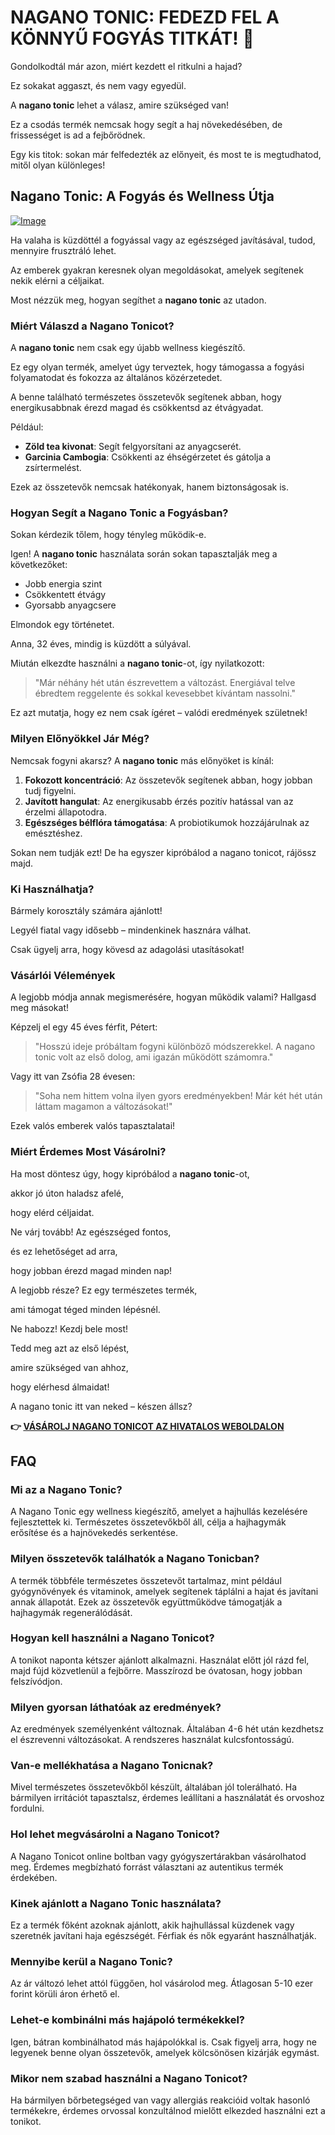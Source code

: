 # NAGANO TONIC: FEDEZD FEL A KÖNNYŰ FOGYÁS TITKÁT! 🌟

Gondolkodtál már azon, miért kezdett el ritkulni a hajad? 

Ez sokakat aggaszt, és nem vagy egyedül. 

A **nagano tonic** lehet a válasz, amire szükséged van! 

Ez a csodás termék nemcsak hogy segít a haj növekedésében, de frissességet is ad a fejbőrödnek. 

Egy kis titok: sokan már felfedezték az előnyeit, és most te is megtudhatod, mitől olyan különleges!

## Nagano Tonic: A Fogyás és Wellness Útja

[![Image](https://leanbodytonic.com/affiliates/images/bximg-2.jpg?v1)](https://gchaffi.com/VEAgr9VW)

Ha valaha is küzdöttél a fogyással vagy az egészséged javításával, tudod, mennyire frusztráló lehet. 

Az emberek gyakran keresnek olyan megoldásokat, amelyek segítenek nekik elérni a céljaikat.

Most nézzük meg, hogyan segíthet a **nagano tonic** az utadon.

### Miért Válaszd a Nagano Tonicot?

A **nagano tonic** nem csak egy újabb wellness kiegészítő. 

Ez egy olyan termék, amelyet úgy terveztek, hogy támogassa a fogyási folyamatodat és fokozza az általános közérzetedet. 

A benne található természetes összetevők segítenek abban, hogy energikusabbnak érezd magad és csökkentsd az étvágyadat.

Például:

- **Zöld tea kivonat**: Segít felgyorsítani az anyagcserét.
- **Garcinia Cambogia**: Csökkenti az éhségérzetet és gátolja a zsírtermelést.

Ezek az összetevők nemcsak hatékonyak, hanem biztonságosak is.

### Hogyan Segít a Nagano Tonic a Fogyásban?

Sokan kérdezik tőlem, hogy tényleg működik-e. 

Igen! A **nagano tonic** használata során sokan tapasztalják meg a következőket:

- Jobb energia szint
- Csökkentett étvágy
- Gyorsabb anyagcsere

Elmondok egy történetet. 

Anna, 32 éves, mindig is küzdött a súlyával. 

Miután elkezdte használni a **nagano tonic**-ot, így nyilatkozott:

> "Már néhány hét után észrevettem a változást. 
> Energiával telve ébredtem reggelente és sokkal kevesebbet kívántam nassolni."

Ez azt mutatja, hogy ez nem csak ígéret – valódi eredmények születnek!

### Milyen Előnyökkel Jár Még?

Nemcsak fogyni akarsz? A **nagano tonic** más előnyöket is kínál:

1. **Fokozott koncentráció**: Az összetevők segítenek abban, hogy jobban tudj figyelni.
2. **Javított hangulat**: Az energikusabb érzés pozitív hatással van az érzelmi állapotodra.
3. **Egészséges bélflóra támogatása**: A probiotikumok hozzájárulnak az emésztéshez.

Sokan nem tudják ezt! De ha egyszer kipróbálod a nagano tonicot, rájössz majd.

### Ki Használhatja?

Bármely korosztály számára ajánlott!

Legyél fiatal vagy idősebb – mindenkinek hasznára válhat.

Csak ügyelj arra, hogy kövesd az adagolási utasításokat!

### Vásárlói Vélemények

A legjobb módja annak megismerésére, hogyan működik valami? Hallgasd meg másokat!

Képzelj el egy 45 éves férfit, Pétert:

> "Hosszú ideje próbáltam fogyni különböző módszerekkel. 
> A nagano tonic volt az első dolog, ami igazán működött számomra."

Vagy itt van Zsófia 28 évesen:

> "Soha nem hittem volna ilyen gyors eredményekben! 
> Már két hét után láttam magamon a változásokat!"

Ezek valós emberek valós tapasztalatai!

### Miért Érdemes Most Vásárolni?

Ha most döntesz úgy, hogy kipróbálod a **nagano tonic**-ot,

akkor jó úton haladsz afelé,

hogy elérd céljaidat.

Ne várj tovább! Az egészséged fontos,

és ez lehetőséget ad arra,

hogy jobban érezd magad minden nap!

A legjobb része? Ez egy természetes termék,

ami támogat téged minden lépésnél.

Ne habozz! Kezdj bele most!

Tedd meg azt az első lépést,

amire szükséged van ahhoz,

hogy elérhesd álmaidat!

A nagano tonic itt van neked – készen állsz?



**👉 [VÁSÁROLJ NAGANO TONICOT AZ HIVATALOS WEBOLDALON](https://gchaffi.com/VEAgr9VW)**

## FAQ

### Mi az a Nagano Tonic?
A Nagano Tonic egy wellness kiegészítő, amelyet a hajhullás kezelésére fejlesztettek ki. Természetes összetevőkből áll, célja a hajhagymák erősítése és a hajnövekedés serkentése.

### Milyen összetevők találhatók a Nagano Tonicban?
A termék többféle természetes összetevőt tartalmaz, mint például gyógynövények és vitaminok, amelyek segítenek táplálni a hajat és javítani annak állapotát. Ezek az összetevők együttműködve támogatják a hajhagymák regenerálódását.

### Hogyan kell használni a Nagano Tonicot?
A tonikot naponta kétszer ajánlott alkalmazni. Használat előtt jól rázd fel, majd fújd közvetlenül a fejbőrre. Masszírozd be óvatosan, hogy jobban felszívódjon.

### Milyen gyorsan láthatóak az eredmények?
Az eredmények személyenként változnak. Általában 4-6 hét után kezdhetsz el észrevenni változásokat. A rendszeres használat kulcsfontosságú.

### Van-e mellékhatása a Nagano Tonicnak?
Mivel természetes összetevőkből készült, általában jól tolerálható. Ha bármilyen irritációt tapasztalsz, érdemes leállítani a használatát és orvoshoz fordulni.

### Hol lehet megvásárolni a Nagano Tonicot?
A Nagano Tonicot online boltban vagy gyógyszertárakban vásárolhatod meg. Érdemes megbízható forrást választani az autentikus termék érdekében.

### Kinek ajánlott a Nagano Tonic használata?
Ez a termék főként azoknak ajánlott, akik hajhullással küzdenek vagy szeretnék javítani haja egészségét. Férfiak és nők egyaránt használhatják.

### Mennyibe kerül a Nagano Tonic?
Az ár változó lehet attól függően, hol vásárolod meg. Átlagosan 5-10 ezer forint körüli áron érhető el.

### Lehet-e kombinálni más hajápoló termékekkel?
Igen, bátran kombinálhatod más hajápolókkal is. Csak figyelj arra, hogy ne legyenek benne olyan összetevők, amelyek kölcsönösen kizárják egymást.

### Mikor nem szabad használni a Nagano Tonicot?
Ha bármilyen bőrbetegséged van vagy allergiás reakcióid voltak hasonló termékekre, érdemes orvossal konzultálnod mielőtt elkezded használni ezt a tonikot.